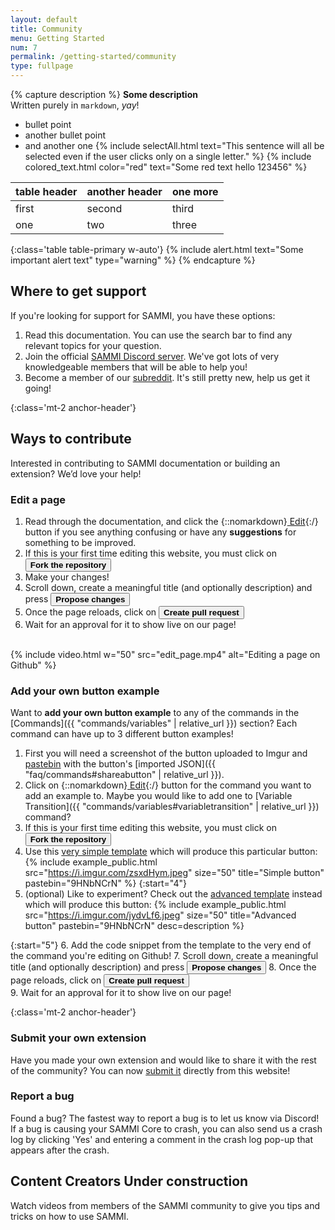 ```yaml
---
layout: default
title: Community
menu: Getting Started
num: 7
permalink: /getting-started/community
type: fullpage
---
```


{% capture description %}
**Some description**   
Written purely in `markdown`, *yay*!
- bullet point
- another bullet point
- and another one
{% include selectAll.html text="This sentence will all be selected even if the user clicks only on a single letter." %}
{% include colored_text.html color="red" text="Some red text hello 123456" %}

| table header | another header | one more |
|-------|--------|--------|
| first | second | third |
| one | two | three |
{:class='table table-primary w-auto'}
{% include alert.html text="Some important alert text" type="warning" %}
{% endcapture %}

## Where to get support
If you're looking for support for SAMMI, you have these options: 
1. Read this documentation. You can use the search bar to find any relevant topics for your question. 
2. Join the official [SAMMI Discord server](https://discord.gg/dXez8Zh). We've got lots of very knowledgeable members that will be able to help you!
3. Become a member of our [subreddit](http://reddit.com/r/SAMMI). It's still pretty new, help us get it going! 

{:class='mt-2 anchor-header'}
## Ways to contribute 
Interested in contributing to SAMMI documentation or building an extension? We’d love your help! 

### Edit a page
1. Read through the documentation, and click the {::nomarkdown}<a class="btn btn-sm btn-edit-light mb-2 mb-md-0" href="https://github.com/SAMMISolutions/docs/edit/main/doc_posts/_getting-started/community.md" title="Click the button to edit this page!" target="_blank" rel="noopener"><i class="fas fa-pen"></i> Edit</a>{:/} button if you see anything confusing or have any **suggestions** for something to be improved. 
2. If this is your first time editing this website, you must click on <button type="button" class="btn btn-success btn-sm">**Fork the repository**</button>
3. Make your changes! 
4. Scroll down, create a meaningful title (and optionally description) and press <button type="button" class="btn btn-success  btn-sm">**Propose changes**</button>
5. Once the page reloads, click on <button type="button" class="btn btn-success btn-sm">**Create pull request**</button>  
6. Wait for an approval for it to show live on our page!

<br>
{% include video.html w="50" src="edit_page.mp4" alt="Editing a page on Github" %}

### Add your own button example
Want to **add your own button example** to any of the commands in the [Commands]({{ "commands/variables" | relative_url }}) section? Each command can have up to 3 different button examples!
1. First you will need a screenshot of the button uploaded to Imgur and [pastebin](https://pastebin.com/) with the button's [imported JSON]({{ "faq/commands#shareabutton" | relative_url }}).
2. Click on {::nomarkdown}<a class="btn btn-sm btn-edit-light mb-2 mb-md-0" href="https://sammi.solutions/docs/commands/variables#variabletransition" title="Click the button to edit this page!" target="_blank" rel="noopener"><i class="fas fa-pen"></i> Edit</a>{:/} button for the command you want to add an example to. Maybe you would like to add one to [Variable Transition]({{ "commands/variables#variabletransition" | relative_url }}) command?
3. If this is your first time editing this website, you must click on <button type="button" class="btn btn-success btn-sm">**Fork the repository**</button>
4. Use this [very simple template](https://github.com/SAMMISolutions/docs/edit/main/templates/example_command_simple.md) which will produce this particular button: {% include example_public.html src="https://i.imgur.com/zsxdHym.jpeg" size="50" title="Simple button" pastebin="9HNbNCrN" %}
{:start="4"}
5. (optional) Like to experiment? Check out the [advanced template](https://github.com/SAMMISolutions/docs/edit/main/templates/example_command.md) instead which will produce this button:&nbsp;{% include example_public.html src="https://i.imgur.com/jydvLf6.jpeg" size="50" title="Advanced button" pastebin="9HNbNCrN" desc=description %} 

{:start="5"}
6. Add the code snippet from the template to the very end of the command you're editing on Github!
7. Scroll down, create a meaningful title (and optionally description) and press <button type="button" class="btn btn-success  btn-sm">**Propose changes**</button>
8. Once the page reloads, click on <button type="button" class="btn btn-success  btn-sm">**Create pull request**</button>  
9. Wait for an approval for it to show live on our page!



{:class='mt-2 anchor-header'}
### Submit your own extension 
Have you made your own extension and would like to share it with the rest of the community? You can now [submit it](https://sammi.solutions/extensions/submit) directly from this website! 

### Report a bug 
Found a bug? The fastest way to report a bug is to let us know via Discord! If a bug is causing your SAMMI Core to crash, you can also send us a crash log by clicking 'Yes' and entering a comment in the crash log pop-up that appears after the crash. 

## Content Creators <span class="badge bg-warning text-dark">Under construction</span>
Watch videos from members of the SAMMI community to give you tips and tricks on how to use SAMMI. 

